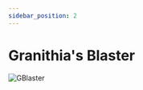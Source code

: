 ```yaml
---
sidebar_position: 2
---
```


# Granithia's Blaster

![GBlaster](https://vwiki.valorserver.com/api/item/picture/granithia's%20blaster)
